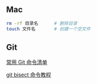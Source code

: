 ## Mac

```bash
rm -rf 目录名   	# 删除目录
touch 文件名		# 创建一个空文件
```

## Git

[常用 Git 命令清单](http://www.ruanyifeng.com/blog/2015/12/git-cheat-sheet.html)

[git bisect 命令教程](http://www.ruanyifeng.com/blog/2018/12/git-bisect.html)

